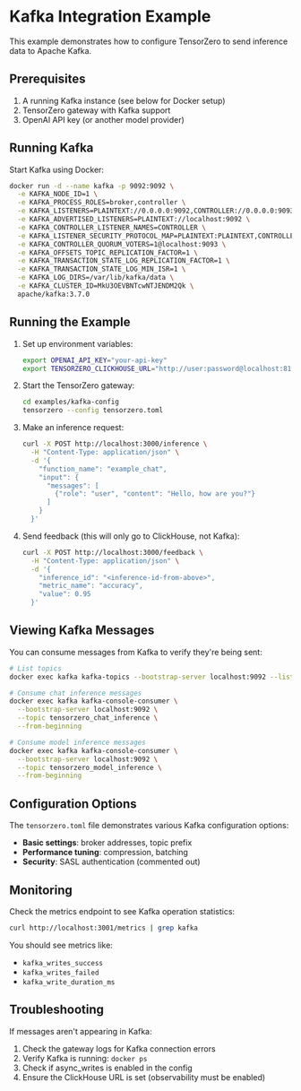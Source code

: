 # Kafka Integration Example

This example demonstrates how to configure TensorZero to send inference data to Apache Kafka.

## Prerequisites

1. A running Kafka instance (see below for Docker setup)
2. TensorZero gateway with Kafka support
3. OpenAI API key (or another model provider)

## Running Kafka

Start Kafka using Docker:

```bash
docker run -d --name kafka -p 9092:9092 \
  -e KAFKA_NODE_ID=1 \
  -e KAFKA_PROCESS_ROLES=broker,controller \
  -e KAFKA_LISTENERS=PLAINTEXT://0.0.0.0:9092,CONTROLLER://0.0.0.0:9093 \
  -e KAFKA_ADVERTISED_LISTENERS=PLAINTEXT://localhost:9092 \
  -e KAFKA_CONTROLLER_LISTENER_NAMES=CONTROLLER \
  -e KAFKA_LISTENER_SECURITY_PROTOCOL_MAP=PLAINTEXT:PLAINTEXT,CONTROLLER:PLAINTEXT \
  -e KAFKA_CONTROLLER_QUORUM_VOTERS=1@localhost:9093 \
  -e KAFKA_OFFSETS_TOPIC_REPLICATION_FACTOR=1 \
  -e KAFKA_TRANSACTION_STATE_LOG_REPLICATION_FACTOR=1 \
  -e KAFKA_TRANSACTION_STATE_LOG_MIN_ISR=1 \
  -e KAFKA_LOG_DIRS=/var/lib/kafka/data \
  -e KAFKA_CLUSTER_ID=MkU3OEVBNTcwNTJENDM2Qk \
  apache/kafka:3.7.0
```

## Running the Example

1. Set up environment variables:
   ```bash
   export OPENAI_API_KEY="your-api-key"
   export TENSORZERO_CLICKHOUSE_URL="http://user:password@localhost:8123/tensorzero"
   ```

2. Start the TensorZero gateway:
   ```bash
   cd examples/kafka-config
   tensorzero --config tensorzero.toml
   ```

3. Make an inference request:
   ```bash
   curl -X POST http://localhost:3000/inference \
     -H "Content-Type: application/json" \
     -d '{
       "function_name": "example_chat",
       "input": {
         "messages": [
           {"role": "user", "content": "Hello, how are you?"}
         ]
       }
     }'
   ```

4. Send feedback (this will only go to ClickHouse, not Kafka):
   ```bash
   curl -X POST http://localhost:3000/feedback \
     -H "Content-Type: application/json" \
     -d '{
       "inference_id": "<inference-id-from-above>",
       "metric_name": "accuracy",
       "value": 0.95
     }'
   ```

## Viewing Kafka Messages

You can consume messages from Kafka to verify they're being sent:

```bash
# List topics
docker exec kafka kafka-topics --bootstrap-server localhost:9092 --list

# Consume chat inference messages
docker exec kafka kafka-console-consumer \
  --bootstrap-server localhost:9092 \
  --topic tensorzero_chat_inference \
  --from-beginning

# Consume model inference messages
docker exec kafka kafka-console-consumer \
  --bootstrap-server localhost:9092 \
  --topic tensorzero_model_inference \
  --from-beginning
```

## Configuration Options

The `tensorzero.toml` file demonstrates various Kafka configuration options:

- **Basic settings**: broker addresses, topic prefix
- **Performance tuning**: compression, batching
- **Security**: SASL authentication (commented out)

## Monitoring

Check the metrics endpoint to see Kafka operation statistics:

```bash
curl http://localhost:3001/metrics | grep kafka
```

You should see metrics like:
- `kafka_writes_success`
- `kafka_writes_failed`
- `kafka_write_duration_ms`

## Troubleshooting

If messages aren't appearing in Kafka:

1. Check the gateway logs for Kafka connection errors
2. Verify Kafka is running: `docker ps`
3. Check if async_writes is enabled in the config
4. Ensure the ClickHouse URL is set (observability must be enabled)

